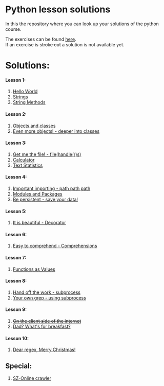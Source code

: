 # Python lesson solutions

In this the repository where you can look up your solutions of the python course.

The exercises can be found [here](http://fsr.github.io/python-lessons/).  
If an exercise is ~~stroke out~~ a solution is not available yet.

# Solutions:
#### Lesson 1:
1. [Hello World](01_getting_started/helloworld.py)
2. [Strings](01_getting_started/strings.py)
3. [String Methods](01_getting_started/string_methods.py)

#### Lesson 2:
1. [Objects and classes](02_objects_and_classes/objects_and_classes.py)
2. [Even more objects! - deeper into classes](02_objects_and_classes/more_objects.py)

#### Lesson 3:
1. [Get me the file! - file(handle(r)s)](03_builtins/file.py)
2. [Calculator](03_builtins/calculator.py)
3. [Text Statistics](03_builtins/text_stats.py)

#### Lesson 4:
1. [Important importing - path path path](04_modules_packages_pip/importing)
2. [Modules and Packages](04_modules_packages_pip/modules)
3. [Be persistent - save your data!](04_modules_packages_pip/persistence)

#### Lesson 5:
1. [It is beautiful - Decorator](05_decorators)

#### Lesson 6:
1. [Easy to comprehend - Comprehensions](06_comprehesions)

#### Lesson 7:
1. [Functions as Values](07_functions_advanced/funcsAsVals.py)

#### Lesson 8:
1. [Hand off the work - subprocess](08_process/subprocess_exercise.py)
2. [Your own grep - using subprocess](08_process/my_grep.py)

#### Lesson 9:
1. ~~[On the client side of the internet](09_web_client/webclient.py)~~
2. [Dad? What's for breakfast?](09_web_client/meals.py)

#### Lesson 10:
1. [Dear regex, Merry Christmas!](10regex/regex_christmas.py)
  
## Special:
1. [SZ-Online crawler](special/sz-crawler)
